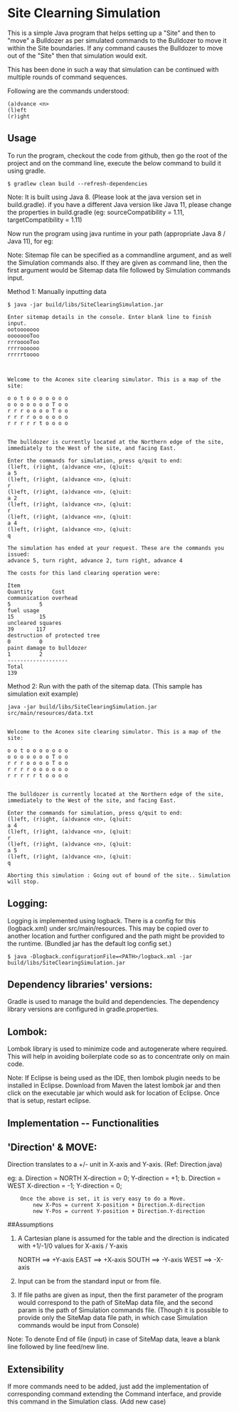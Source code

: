 # Site Clearning Simulation

This is a simple Java program that helps setting up a "Site" and then to "move" a Bulldozer as per simulated commands to the Bulldozer to move it within the Site boundaries. If any command causes the Bulldozer to move out of the "Site" then that simulation would exit.

This has been done in such a way that simulation can be continued with multiple rounds of command sequences.

Following are the commands understood:
```
(a)dvance <n>
(l)eft
(r)ight
```

## Usage

To run the program, checkout the code from github, then go the root of the project and on the command line, execute the below command to build it using gradle.

```
$ gradlew clean build --refresh-dependencies
```

Note: It is built using Java 8. (Please look at the java version set in build.gradle). if you have a different Java version like Java 11, please change the properties in build.gradle (eg: sourceCompatibility = 1.11, targetCompatibility = 1.11)

Now run the program using java runtime in your path (appropriate Java 8 / Java 11), for eg:

Note: Sitemap file can be specified as a commandline argument, and as well the Simulation commands also.
If they are given as command line, then the first argument would be Sitemap data file followed by Simulation commands input.

Method 1: Manually inputting data


```
$ java -jar build/libs/SiteClearingSimulation.jar

Enter sitemap details in the console. Enter blank line to finish input.
ootooooooo
oooooooToo
rrrooooToo
rrrroooooo
rrrrrtoooo



Welcome to the Aconex site clearing simulator. This is a map of the site:

o o t o o o o o o o
o o o o o o o T o o
r r r o o o o T o o
r r r r o o o o o o
r r r r r t o o o o


The bulldozer is currently located at the Northern edge of the site, immediately to the West of the site, and facing East.

Enter the commands for simulation, press q/quit to end:
(l)eft, (r)ight, (a)dvance <n>, (q)uit:
a 5
(l)eft, (r)ight, (a)dvance <n>, (q)uit:
r
(l)eft, (r)ight, (a)dvance <n>, (q)uit:
a 2
(l)eft, (r)ight, (a)dvance <n>, (q)uit:
r
(l)eft, (r)ight, (a)dvance <n>, (q)uit:
a 4
(l)eft, (r)ight, (a)dvance <n>, (q)uit:
q

The simulation has ended at your request. These are the commands you issued:
advance 5, turn right, advance 2, turn right, advance 4

The costs for this land clearing operation were:

Item                                                                                                       Quantity      Cost
communication overhead                                                                                            5         5
fuel usage                                                                                                       15        15
uncleared squares                                                                                                39       117
destruction of protected tree                                                                                     0         0
paint damage to bulldozer                                                                                         1         2
-------------------
Total                                                                                                                     139

```

Method 2: Run with the path of the sitemap data. (This sample has simulation exit example)

```
java -jar build/libs/SiteClearingSimulation.jar src/main/resources/data.txt


Welcome to the Aconex site clearing simulator. This is a map of the site:

o o t o o o o o o o
o o o o o o o T o o
r r r o o o o T o o
r r r r o o o o o o
r r r r r t o o o o


The bulldozer is currently located at the Northern edge of the site, immediately to the West of the site, and facing East.

Enter the commands for simulation, press q/quit to end:
(l)eft, (r)ight, (a)dvance <n>, (q)uit:
a 4
(l)eft, (r)ight, (a)dvance <n>, (q)uit:
r
(l)eft, (r)ight, (a)dvance <n>, (q)uit:
a 5
(l)eft, (r)ight, (a)dvance <n>, (q)uit:
q

Aborting this simulation : Going out of bound of the site.. Simulation will stop.
```

Logging:
--------
Logging is implemented using logback. There is a config for this (logback.xml) under src/main/resources. This may be copied over to another location and further configured and the path might be provided to the runtime. (Bundled jar has the default log config set.)

```
$ java -Dlogback.configurationFile=<PATH>/logback.xml -jar build/libs/SiteClearingSimulation.jar
```


Dependency libraries' versions:
------------------------------
Gradle is used to manage the build and dependencies. The dependency library versions are configured in gradle.properties.

Lombok:
-------
Lombok library is used to minimize code and autogenerate where required. This will help in avoiding boilerplate code so as to concentrate only on main code.

Note: If Eclipse is being used as the IDE, then lombok plugin needs to be installed in Eclipse. Download from Maven the latest lombok jar and then click on the executable jar which would ask for location of Eclipse. Once that is setup, restart eclipse.

## Implementation -- Functionalities

'Direction' & MOVE:
------------------
Direction translates to a +/- unit in X-axis and Y-axis. (Ref: Direction.java)

eg:
		a. Direction = NORTH
				X-direction = 0;
				Y-direction = +1;
		b. Direction = WEST
				X-direction = -1;
				Y-direction = 0;			
			
		Once the above is set, it is very easy to do a Move.
			new X-Pos = current X-position + Direction.X-direction	
			new Y-Pos = current Y-position + Direction.Y-direction

##Assumptions
1) A Cartesian plane is assumed for the table and the direction is indicated with +1/-1/0 values for X-axis / Y-axis

    NORTH ==>  +Y-axis
    EAST  ==>  +X-axis
    SOUTH ==>  -Y-axis
    WEST  ==>  -X-axis

2) Input can be from the standard input or from file.

3) If file paths are given as input, then the first parameter of the program would correspond to the path of SiteMap data file, and the second param is the path of Simulation commands file. (Though it is possible to provide only the SiteMap data file path, in which case Simulation commands would be input from Console) 

Note: To denote End of file (input) in case of SiteMap data, leave a blank line followed by line feed/new line.

## Extensibility
If more commands need to be added, just add the implementation of corresponding command extending the Command interface, and provide this command in the Simulation class. (Add new case)
